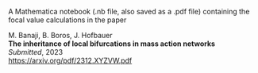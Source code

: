 A Mathematica notebook (.nb file, also saved as a .pdf file) containing the focal value calculations in the paper  

M. Banaji, B. Boros, J. Hofbauer  
**The inheritance of local bifurcations in mass action networks**  
*Submitted*, 2023  
https://arxiv.org/pdf/2312.XYZVW.pdf  

